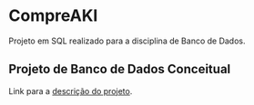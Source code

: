 # CompreAKI
Projeto em SQL realizado para a disciplina de Banco de Dados.

## Projeto de Banco de Dados Conceitual

Link para a [descrição do projeto]().

